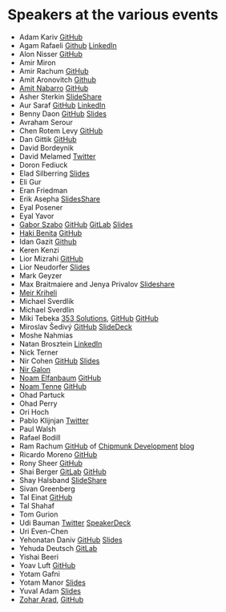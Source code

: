# Speakers at the various events

* Adam Kariv                       [GitHub](https://github.com/akariv)
* Agam Rafaeli                     [Github](https://github.com/agamrafaeli) [LinkedIn](https://www.linkedin.com/in/agam-rafaeli-farhadian-038a901b/)
* Alon Nisser                      [GitHub](https://github.com/alonisser)
* Amir Miron
* Amir Rachum                      [GitHub](https://github.com/Nurdok)
* Amit Aronovitch                  [Github](https://github.com/AmitAronovitch)
* [Amit Nabarro](http://amitn.me/) [GitHub](https://github.com/amitnabarro)
* Asher Sterkin                                  [SlideShare](https://www.slideshare.net/AsherSterkin/)
* Aur Saraf                        [GitHub](https://github.com/SonOfLilit) [LinkedIn](https://www.linkedin.com/in/aursaraf/)
* Benny Daon                       [GitHub](https://github.com/daonb) [Slides](https://slides.com/daonb/)
* Avraham Serour
* Chen Rotem Levy                  [GitHub](https://github.com/chenl/)
* Dan Gittik                       [GitHub](https://github.com/dan-gittik)
* David Bordeynik
* David Melamed [Twitter](https://twitter.com/dvdmelamed)
* Doron Fediuck
* Elad Silberring [Slides](http://slides.com/cyber778/)
* Eli Gur
* Eran Friedman
* Erik Asepha [SlidesShare](https://www.slideshare.net/ErikAshepa/)
* Eyal Posener
* Eyal Yavor
* [Gabor Szabo](https://szabgab.com/) [GitHub](https://github.com/szabgab/) [GitLab](https://gitlab.com/szabgab) [Slides](https://code-maven.com/slides/)
* [Haki Benita](https://hakibenita.com/) [GitHub](https://github.com/hakib)
* Idan Gazit [Github](https://github.com/idan)
* Keren Kenzi
* Lior Mizrahi [GitHub](https://github.com/liormizr/)
* Lior Neudorfer [Slides](http://slides.com/liorneudorfer/)
* Mark Geyzer
* Max Braitmaiere and Jenya Privalov [Slideshare](https://www.slideshare.net/MaximBraitmaiere)
* [Meir Kriheli](http://www.meirkriheli.com/)
* Michael Sverdlik
* Michael Sverdlin
* Miki Tebeka [353 Solutions](http://www.353solutions.com/), [GitHub](https://github.com/tebeka/) [GitHub](https://tebeka.github.io/)
* Miroslav Šedivý [GitHub](https://github.com/eumiro) [SlideDeck](https://speakerdeck.com/eumiro/)
* Moshe Nahmias
* Natan Brosztein [LinkedIn](https://www.linkedin.com/in/natanbrosztein)
* Nick Terner
* Nir Cohen [GitHub](https://github.com/nir0s) [Slides](http://slides.com/nir0s/)
* [Nir Galon](http://nirgn.com/)
* [Noam Elfanbaum](http://noamelf.com/) [GitHub](https://github.com/noamelf)
* [Noam Tenne](http://www.10ne.org/) [GitHub](https://github.com/noamt)
* Ohad Partuck
* Ohad Perry
* Ori Hoch
* Pablo Klijnjan [Twitter](https://twitter.com/pabloklijnjan)
* Paul Walsh
* Rafael Bodill
* Ram Rachum [GitHub](https://github.com/cool-RR) of [Chipmunk Development](https://chipmunkdev.com/) [blog](http://blog.ram.rachum.com/)
* Ricardo Moreno [GitHub](https://github.com/ricardinho)
* Rony Sheer [GitHub](https://github.com/ronysh)
* Shai Berger [GitLab](https://gitlab.com/shaib) [GitHub](https://github.com/shaib)
* Shay Halsband [SlideShare](https://www.slideshare.net/shyhalsband)
* Sivan Greenberg
* Tal Einat [GitHub](https://github.com/taleinat)
* Tal Shahaf
* Tom Gurion
* Udi Bauman [Twitter](https://twitter.com/dibau_naum_h) [SpeakerDeck](https://speakerdeck.com/dibau_naum_h/)
* Uri Even-Chen
* Yehonatan Daniv [GitHub](https://github.com/ydaniv) [Slides](http://slides.com/ydaniv/)
* Yehuda Deutsch [GitLab](https://gitlab.com/uda)
* Yishai Beeri
* Yoav Luft [GitHub](https://github.com/Luftzig/)
* Yotam Gafni
* Yotam Manor [Slides](https://slides.com/yotammanor)
* Yuval Adam [Slides](http://slides.com/yuvadm/)
* [Zohar Arad](http://www.zohararad.com/), [GitHub](https://github.com/zohararad)
